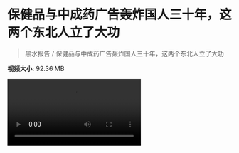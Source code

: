 # 保健品与中成药广告轰炸国人三十年，这两个东北人立了大功

> 黑水报告 / 保健品与中成药广告轰炸国人三十年，这两个东北人立了大功

**视频大小**: 92.36 MB

<div class="video"><video src="https://file.hsyhx.top/archive/黑水报告/保健品与中成药广告轰炸国人三十年，这两个东北人立了大功.mp4" controls preload>🤔 您的浏览器不支持 video 标签</video></div>